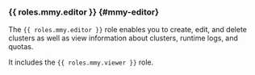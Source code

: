 ### {{ roles.mmy.editor }} {#mmy-editor}

The `{{ roles.mmy.editor }}` role enables you to create, edit, and delete clusters as well as view information about clusters, runtime logs, and quotas.

It includes the `{{ roles.mmy.viewer }}` role.
